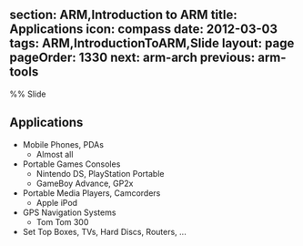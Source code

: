 section: ARM,Introduction to ARM
title: Applications
icon: compass
date: 2012-03-03
tags: ARM,IntroductionToARM,Slide
layout: page
pageOrder: 1330
next: arm-arch
previous: arm-tools
----

%% Slide
  
## Applications

* Mobile Phones, PDAs
  * Almost all
* Portable Games Consoles
  * Nintendo DS, PlayStation Portable
  * GameBoy Advance, GP2x
* Portable Media Players, Camcorders
  * Apple iPod
* GPS Navigation Systems
  * Tom Tom 300
* Set Top Boxes, TVs, Hard Discs, Routers, ...
